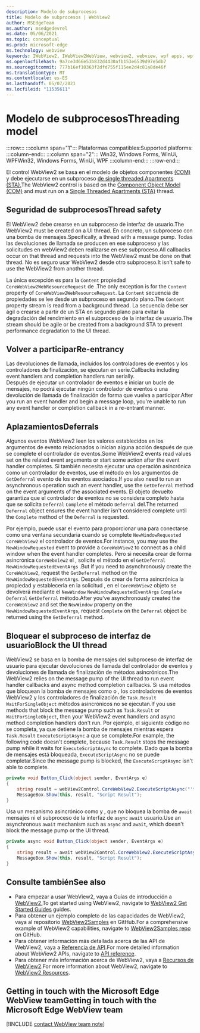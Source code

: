 ```yaml
---
description: Modelo de subprocesos
title: Modelo de subprocesos | WebView2
author: MSEdgeTeam
ms.author: msedgedevrel
ms.date: 05/06/2021
ms.topic: conceptual
ms.prod: microsoft-edge
ms.technology: webview
keywords: IWebView2, IWebView2WebView, webview2, webview, wpf apps, wpf, edge, ICoreWebView2, ICoreWebView2Host, controlador de explorador, edge html
ms.openlocfilehash: 9a7ce3d66e53b832d4430afb153e6539d97e5db7
ms.sourcegitcommit: 777b16ef10363f2dfd755f115ee2d4c81a8de46f
ms.translationtype: MT
ms.contentlocale: es-ES
ms.lasthandoff: 05/07/2021
ms.locfileid: "11535611"
---
```

# <a name="threading-model"></a><span data-ttu-id="e4d51-104">Modelo de subprocesos</span><span class="sxs-lookup"><span data-stu-id="e4d51-104">Threading model</span></span> 

:::row:::
   :::column span="1":::
      <span data-ttu-id="e4d51-105">Plataformas compatibles:</span><span class="sxs-lookup"><span data-stu-id="e4d51-105">Supported platforms:</span></span>
   :::column-end:::
   :::column span="2":::
      <span data-ttu-id="e4d51-106">Win32, Windows Forms, WinUi, WPF</span><span class="sxs-lookup"><span data-stu-id="e4d51-106">Win32, Windows Forms, WinUi, WPF</span></span>
   :::column-end:::
:::row-end:::  

<span data-ttu-id="e4d51-107">El control WebView2 se basa en el modelo de objetos componentes [(COM)][WindowsWin32ComTheComponentObjectModel] y debe ejecutarse en un subproceso [de single threaded Apartments (STA).][WindowsWin32ComSingleThreadedApartments]</span><span class="sxs-lookup"><span data-stu-id="e4d51-107">The WebView2 control is based on the [Component Object Model (COM)][WindowsWin32ComTheComponentObjectModel] and must run on a [Single Threaded Apartments (STA)][WindowsWin32ComSingleThreadedApartments] thread.</span></span>  

## <a name="thread-safety"></a><span data-ttu-id="e4d51-108">Seguridad de subprocesos</span><span class="sxs-lookup"><span data-stu-id="e4d51-108">Thread safety</span></span>  

<span data-ttu-id="e4d51-109">El WebView2 debe crearse en un subproceso de interfaz de usuario.</span><span class="sxs-lookup"><span data-stu-id="e4d51-109">The WebView2 must be created on a UI thread.</span></span>  <span data-ttu-id="e4d51-110">En concreto, un subproceso con una bomba de mensajes.</span><span class="sxs-lookup"><span data-stu-id="e4d51-110">Specifically, a thread with a message pump.</span></span>  <span data-ttu-id="e4d51-111">Todas las devoluciones de llamada se producen en ese subproceso y las solicitudes en webView2 deben realizarse en ese subproceso.</span><span class="sxs-lookup"><span data-stu-id="e4d51-111">All callbacks occur on that thread and requests into the WebView2 must be done on that thread.</span></span>  <span data-ttu-id="e4d51-112">No es seguro usar WebView2 desde otro subproceso.</span><span class="sxs-lookup"><span data-stu-id="e4d51-112">It isn't safe to use the WebView2 from another thread.</span></span>  

<span data-ttu-id="e4d51-113">La única excepción es para la `Content` propiedad `CoreWebView2WebResourceRequest` de .</span><span class="sxs-lookup"><span data-stu-id="e4d51-113">The only exception is for the `Content` property of `CoreWebView2WebResourceRequest`.</span></span>  <span data-ttu-id="e4d51-114">La `Content` secuencia de propiedades se lee desde un subproceso en segundo plano.</span><span class="sxs-lookup"><span data-stu-id="e4d51-114">The `Content` property stream is read from a background thread.</span></span>  <span data-ttu-id="e4d51-115">La secuencia debe ser ágil o crearse a partir de un STA en segundo plano para evitar la degradación del rendimiento en el subproceso de la interfaz de usuario.</span><span class="sxs-lookup"><span data-stu-id="e4d51-115">The stream should be agile or be created from a background STA to prevent performance degradation to the UI thread.</span></span>  

## <a name="re-entrancy"></a><span data-ttu-id="e4d51-116">Volver a participar</span><span class="sxs-lookup"><span data-stu-id="e4d51-116">Re-entrancy</span></span>  

<span data-ttu-id="e4d51-117">Las devoluciones de llamada, incluidos los controladores de eventos y los controladores de finalización, se ejecutan en serie.</span><span class="sxs-lookup"><span data-stu-id="e4d51-117">Callbacks including event handlers and completion handlers run serially.</span></span>  
<span data-ttu-id="e4d51-118">Después de ejecutar un controlador de eventos e iniciar un bucle de mensajes, no podrá ejecutar ningún controlador de eventos o una devolución de llamada de finalización de forma que vuelva a participar.</span><span class="sxs-lookup"><span data-stu-id="e4d51-118">After you run an event handler and begin a message loop, you're unable to run any event handler or completion callback in a re-entrant manner.</span></span>  

## <a name="deferrals"></a><span data-ttu-id="e4d51-119">Aplazamientos</span><span class="sxs-lookup"><span data-stu-id="e4d51-119">Deferrals</span></span>  

<span data-ttu-id="e4d51-120">Algunos eventos WebView2 leen los valores establecidos en los argumentos de evento relacionados o inician alguna acción después de que se complete el controlador de eventos.</span><span class="sxs-lookup"><span data-stu-id="e4d51-120">Some WebView2 events read values set on the related event arguments or start some action after the event handler completes.</span></span>  <span data-ttu-id="e4d51-121">Si también necesita ejecutar una operación asincrónica como un controlador de eventos, use el método en los argumentos de `GetDeferral` evento de los eventos asociados.</span><span class="sxs-lookup"><span data-stu-id="e4d51-121">If you also need to run an asynchronous operation such an event handler, use the `GetDeferral` method on the event arguments of the associated events.</span></span>  <span data-ttu-id="e4d51-122">El objeto devuelto garantiza que el controlador de eventos no se considera completo hasta que se solicita `Deferral` `Complete` el método `Deferral` del.</span><span class="sxs-lookup"><span data-stu-id="e4d51-122">The returned `Deferral` object ensures the event handler isn't considered complete until the `Complete` method of the `Deferral` is requested.</span></span>  

<span data-ttu-id="e4d51-123">Por ejemplo, puede usar el evento para proporcionar una para conectarse como una ventana secundaria cuando se complete `NewWindowRequested` `CoreWebView2` el controlador de eventos.</span><span class="sxs-lookup"><span data-stu-id="e4d51-123">For instance, you may use the `NewWindowRequested` event to provide a `CoreWebView2` to connect as a child window when the event handler completes.</span></span>  <span data-ttu-id="e4d51-124">Pero si necesita crear de forma asincrónica `CoreWebView2` el , solicite el método en el `GetDeferral` `NewWindowRequestedEventArgs` .</span><span class="sxs-lookup"><span data-stu-id="e4d51-124">But if you need to asynchronously create the `CoreWebView2`, request the `GetDeferral` method on the `NewWindowRequestedEventArgs`.</span></span>  <span data-ttu-id="e4d51-125">Después de crear de forma asincrónica la propiedad y establecerla en la solicitud , en el `CoreWebView2` objeto se devolverá mediante el `NewWindow` `NewWindowRequestedEventArgs` `Complete` `Deferral` `GetDeferral` método.</span><span class="sxs-lookup"><span data-stu-id="e4d51-125">After you've asynchronously created the `CoreWebView2` and set the `NewWindow` property on the `NewWindowRequestedEventArgs`, request `Complete` on the `Deferral` object be returned using the `GetDeferral` method.</span></span>  

## <a name="block-the-ui-thread"></a><span data-ttu-id="e4d51-126">Bloquear el subproceso de interfaz de usuario</span><span class="sxs-lookup"><span data-stu-id="e4d51-126">Block the UI thread</span></span>  

<span data-ttu-id="e4d51-127">WebView2 se basa en la bomba de mensajes del subproceso de interfaz de usuario para ejecutar devoluciones de llamada del controlador de eventos y devoluciones de llamada de finalización de métodos asincrónicos.</span><span class="sxs-lookup"><span data-stu-id="e4d51-127">The WebView2 relies on the message pump of the UI thread to run event handler callbacks and async method completion callbacks.</span></span>  <span data-ttu-id="e4d51-128">Si usa métodos que bloquean la bomba de mensajes como o , los controladores de eventos WebView2 y los controladores de finalización de `Task.Result` `WaitForSingleObject` métodos asincrónicos no se ejecutan.</span><span class="sxs-lookup"><span data-stu-id="e4d51-128">If you use methods that block the message pump such as `Task.Result` or `WaitForSingleObject`, then your WebView2 event handlers and async method completion handlers don't run.</span></span>  <span data-ttu-id="e4d51-129">Por ejemplo, el siguiente código no se completa, ya que detiene la bomba de mensajes mientras espera `Task.Result` `ExecuteScriptAsync` a que se complete.</span><span class="sxs-lookup"><span data-stu-id="e4d51-129">For example, the following code doesn't complete, because `Task.Result` stops the message pump while it waits for `ExecuteScriptAsync` to complete.</span></span>  <span data-ttu-id="e4d51-130">Dado que la bomba de mensajes está bloqueada, `ExecuteScriptAsync` no se puede completar.</span><span class="sxs-lookup"><span data-stu-id="e4d51-130">Since the message pump is blocked, the `ExecuteScriptAsync` isn't able to complete.</span></span>   

```csharp
private void Button_Click(object sender, EventArgs e)
{
    string result = webView2Control.CoreWebView2.ExecuteScriptAsync("'test'").Result;
    MessageBox.Show(this, result, "Script Result");
}
```  

<span data-ttu-id="e4d51-131">Usa un mecanismo asincrónico como y , que no bloquea la bomba de `await` mensajes ni el subproceso de la interfaz de `async` `await` usuario.</span><span class="sxs-lookup"><span data-stu-id="e4d51-131">Use an asynchronous `await` mechanism such as `async` and `await`, which doesn't block the message pump or the UI thread.</span></span>  

```csharp
private async void Button_Click(object sender, EventArgs e)
{
    string result = await webView2Control.CoreWebView2.ExecuteScriptAsync("'test'");
    MessageBox.Show(this, result, "Script Result");
}
```  

## <a name="see-also"></a><span data-ttu-id="e4d51-132">Consulte también</span><span class="sxs-lookup"><span data-stu-id="e4d51-132">See also</span></span>  

*   <span data-ttu-id="e4d51-133">Para empezar a usar WebView2, vaya a Guías de introducción a [WebView2.][Webview2IndexGetStarted]</span><span class="sxs-lookup"><span data-stu-id="e4d51-133">To get started using WebView2, navigate to [WebView2 Get Started Guides][Webview2IndexGetStarted] guides.</span></span>  
*   <span data-ttu-id="e4d51-134">Para obtener un ejemplo completo de las capacidades de WebView2, vaya al repositorio [WebView2Samples][GithubMicrosoftedgeWebview2samples] en GitHub.</span><span class="sxs-lookup"><span data-stu-id="e4d51-134">For a comprehensive example of WebView2 capabilities, navigate to [WebView2Samples repo][GithubMicrosoftedgeWebview2samples] on GitHub.</span></span>  
*   <span data-ttu-id="e4d51-135">Para obtener información más detallada acerca de las API de WebView2, vaya a [Referencia de API][DotnetApiMicrosoftWebWebview2WpfWebview2].</span><span class="sxs-lookup"><span data-stu-id="e4d51-135">For more detailed information about WebView2 APIs, navigate to [API reference][DotnetApiMicrosoftWebWebview2WpfWebview2].</span></span>  
*   <span data-ttu-id="e4d51-136">Para obtener más información acerca de WebView2, vaya a [Recursos de WebView2][Webview2IndexNextSteps].</span><span class="sxs-lookup"><span data-stu-id="e4d51-136">For more information about WebView2, navigate to [WebView2 Resources][Webview2IndexNextSteps].</span></span>  

## <a name="getting-in-touch-with-the-microsoft-edge-webview-team"></a><span data-ttu-id="e4d51-137">Getting in touch with the Microsoft Edge WebView team</span><span class="sxs-lookup"><span data-stu-id="e4d51-137">Getting in touch with the Microsoft Edge WebView team</span></span>  

[!INCLUDE [contact WebView team note](../includes/contact-webview-team-note.md)]  

<!-- links -->  

[Webview2IndexGetStarted]: ../index.md#get-started "Introducción a Microsoft Edge WebView2 | Microsoft Docs"  
[Webview2IndexNextSteps]: ../index.md#next-steps "Pasos siguientes: Introducción a Microsoft Edge WebView2 | Microsoft Docs"  

[DotnetApiMicrosoftWebWebview2WpfWebview2]: /dotnet/api/microsoft.web.webview2.wpf.webview2 "Clase WebView2 | Microsoft Docs"  

[WindowsWin32ComSingleThreadedApartments]: /windows/win32/com/single-threaded-apartments "Single-Threaded Apartments | Microsoft Docs"  
[WindowsWin32ComTheComponentObjectModel]: /windows/win32/com/the-component-object-model "El modelo de objetos componentes | Microsoft Docs"  

[GithubMicrosoftedgeWebview2samples]: https://github.com/MicrosoftEdge/WebView2Samples "Ejemplos de WebView2: MicrosoftEdge/WebView2Samples | GitHub"  
